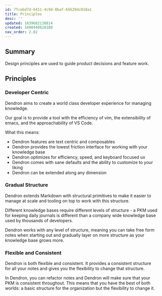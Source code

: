 ```yaml
---
id: 7fcebd7d-6411-4c9d-8baf-65629dc018a1
title: Principles
desc: ''
updated: 1639682138814
created: 1600440828180
nav_order: 2.02
---
```


## Summary

Design principles are used to guide product decisions and feature work. 

## Principles

### Developer Centric

Dendron aims to create a world class developer experience for managing knowledge.

Our goal is to provide a tool with the efficiency of vim, the extensibility of emacs, and the approachability of VS Code.

What this means:

- Dendron features are text centric and composables
- Dendron provides the lowest friction interface for working with your knowledge base
- Dendron optimizes for efficiency, speed, and keyboard focused ux
- Dendron comes with sane defaults and the ability to customize to your liking
- Dendron can be extended along any dimension

### Gradual Structure

Dendron extends Markdown with structural primitives to make it easier to manage at scale and tooling on top to work with this structure.

Different knowledge bases require different levels of structure - a PKM used for keeping daily journals is different than a company wide knowledge base used by thousands of developers.

Dendron works with any level of structure, meaning you can take free form notes when starting out and gradually layer on more structure as your knowledge base grows more.

### Flexible and Consistent

Dendron is both flexible and consistent. It provides a consistent structure for all your notes and gives you the flexibility to change that structure.

In Dendron, you can refactor notes and Dendron will make sure that your PKM is consistent throughout. This means that you have the best of both worlds: a basic structure for the organization but the flexibility to change it.

